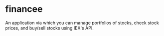 # financee
An application via which you can manage portfolios of stocks, check stock prices, and buy/sell stocks using IEX's API. 

